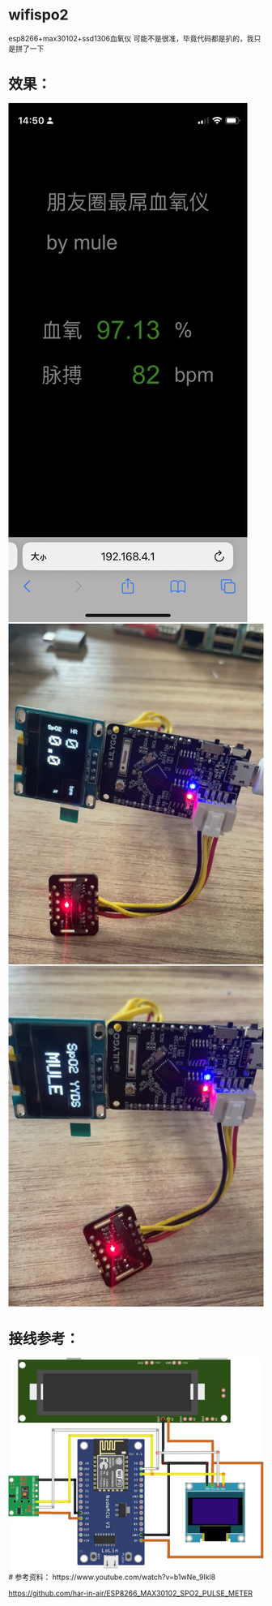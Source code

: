# wifispo2
esp8266+max30102+ssd1306血氧仪
可能不是很准，毕竟代码都是扒的，我只是拼了一下

# 效果：
<img src="1.jpg">
<img src="2.JPG">
<img src="3.JPG">

# 接线参考：
<img src="接线参考图.jpg">
# 参考资料：
https://www.youtube.com/watch?v=b1wNe_9Ikl8

https://github.com/har-in-air/ESP8266_MAX30102_SPO2_PULSE_METER
